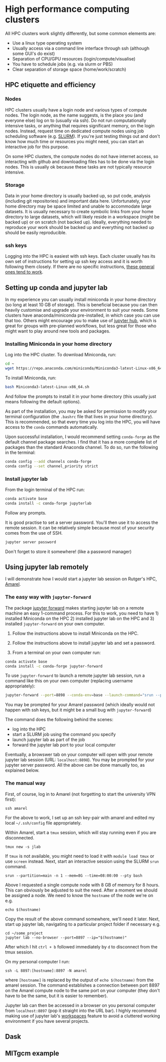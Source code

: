 # High performance computing clusters

All HPC clusters work slightly differently, but some common elements are:

* Use a linux type operating system
* Usually access via a command line interface through ssh (although some GUI's do exist)
* Separation of CPU/GPU resources (login/compute/visualise)
* You have to schedule jobs (e.g. via slurm or PBS)
* Clear separation of storage space (home/work/scratch)

## HPC etiquette and efficiency

### Nodes

HPC clusters usually have a login node and various types of compute nodes. The login node, as the name suggests, is the place you (and everyone else) log on to (usually via ssh). Do not run computationally intensive tasks, or anything that requires significant memory, on the login nodes. Instead, request time on dedicated compute nodes using job scheduling software (e.g. [SLURM](https://slurm.schedmd.com/documentation.html)). If you're just testing things out and don't know how much time or resources you might need, you can start an interactive job for this purpose. 

On some HPC clusters, the compute nodes do not have internet access, so interacting with github and downloading files has to be done via the login nodes. This is usually ok because these tasks are not typically resource intensive. 

### Storage

Data in your home directory is usually backed up, so put code, analysis (including git repositories) and important data here. Unfortunately, your home directory may be space limited and unable to accommodate large datasets. It is usually necessary to create symbolic links from your home directory to large datasets, which will likely reside in a workspace (might be backed up) or on scratch (not backed up). Ideally, everything needed to reproduce your work should be backed up and everything not backed up should be easily reproducible. 

### ssh keys

Logging into the HPC is easiest with ssh keys. Each cluster usually has its own set of instructions for setting up ssh key access and it is worth following them closely. If there are no specific instructions, [these general ones tend to work](https://www.digitalocean.com/community/tutorials/how-to-set-up-ssh-keys-2).

## Setting up conda and jupyter lab

In my experience you can usually install miniconda in your home directory (so long at least 10 GB of storage). This is beneficial because you can then heavily customise and upgrade your environment to suit your needs. Some clusters have anaconda/miniconda pre-installed, in which case you can use that too. Others might encourage you to make use of [jupyter hub](https://jupyter.org/hub), which is great for groups with pre-planned workflows, but less great for those who might want to play around new tools and packages.

### Installing Miniconda in your home directory

Log into the HPC cluster. To download Miniconda, run:

```bash
cd ~
wget https://repo.anaconda.com/miniconda/Miniconda3-latest-Linux-x86_64.sh
```

To install Miniconda, run:

```bash
bash Miniconda3-latest-Linux-x86_64.sh
```

And follow the prompts to install it in your home directory (this usually just means following the default options).

As part of the installation, you may be asked for permission to modify your terminal configuration (the `.bashrc` file that lives in your home directory). This is recommended, so that every time you log into the HPC, you will have access to the `conda` commands automatically.

Upon successful installation, I would recommend setting `conda-forge` as the default channel package searches. I find that it has a more complete list of packages than the standard Anaconda channel. To do so, run the following in the terminal:

```bash
conda config --add channels conda-forge
conda config --set channel_priority strict
```

### Install jupyter lab

From the login terminal of the HPC run:

```bash
conda activate base
conda install -c conda-forge jupyterlab
```

Follow any prompts. 

It is good practise to set a server password. You'll then use it to access the remote session. It can be relatively simple because most of your security comes from the use of SSH. 

```bash
jupyter server password
```

Don't forget to store it somewhere! (like a password manager)

## Using jupyter lab remotely

I will demonstrate how I would start a jupyter lab session on Rutger's HPC, [Amarel](https://oarc.rutgers.edu/resources/amarel/).

### The easy way with `jupyter-forward`

The package [jupyter forward](https://github.com/NCAR/jupyter-forward) makes starting jupyter lab on a remote machine an easy 1-command process. For this to work, you need to have 1) installed Miniconda on the HPC 2) installed jupyter lab on the HPC and 3) installed `jupyter-forward` on your own computer. 

1. Follow the instructions above to install Miniconda on the HPC. 

2. Follow the instructions above to install jupyter lab and set a password.

3. From a terminal on your own computer run:

```bash
conda activate base
conda install -c conda-forge jupyter-forward
```

To use `jupyter-forward` to launch a remote jupyter lab session, run a command like this on your own computer (replacing username appropriately):

```bash
jupyter-forward --port=8898 --conda-env=base --launch-command="srun --partition=main --mem=8000 --time=4:00:00" [username]@amarel.rutgers.edu
```

You may be prompted for your Amarel password (which ideally would not happen with ssh keys, but it might be a small bug with `jupyter-forward`)

The command does the following behind the scenes:
* log into the HPC
* start a SLURM job using the command you specify
* launch jupyter lab as part of the job
* forward the jupyter lab port to your local computer

Eventually, a browswer tab on your computer will open with your remote jupyter lab session (URL: `localhost:8898`). You may be prompted for your jupyter server password. All the above can be done manually too, as explained below. 

### The manual way

First, of course, log in to Amarel (not forgetting to start the university VPN first): 

    ssh amarel
    
For the above to work, I set up an ssh key-pair with amarel and edited my local `~/.ssh/config` file appropriately. 

Within Amarel, start a `tmux` session, which will stay running even if you are disconnected.

    tmux new -s jlab
    
If `tmux` is not available, you might need to load it with `module load tmux` or use `screen` instead. Next, start an interactive session using the SLURM `srun` command.
    
    srun --partition=main -n 1 --mem=8G --time=08:00:00 --pty bash
    
Above I requested a single compute node with 8 GB of memory for 8 hours. This can obviously be adjusted to suit the need. After a moment we should be assigned a node. We need to know the `hostname` of the node we're on e.g.
    
    echo $(hostname)
    
Copy the result of the above command somewhere, we'll need it later. Next, start up jupyter lab, navigating to a particular project folder if necessary e.g.

    cd ~/some_project
    jupyter lab --no-browser --port=8897 --ip="$(hostname)"
    
After which I hit `ctrl + b` followed immediately by `d` to disconnect from the tmux session.
    
On my personal computer I run:

    ssh -L 8897:[hostname]:8897 -N amarel
    
where `[hostname]` is replaced by the output of `echo $(hostname)` from the amarel session. The command establishes a connection between port 8897 on the Amarel compute node to the same port on your computer (they don't have to be the same, but it is easier to remember). 

Jupyter lab can then be accessed in a browser on you personal computer from `localhost:8897` (pop it straight into the URL bar). I highly recommend making use of jupyter lab's [workspaces](https://jupyterlab.readthedocs.io/en/stable/user/urls.html) feature to avoid a cluttered working environment if you have several projects. 

## Dask

## MITgcm example
